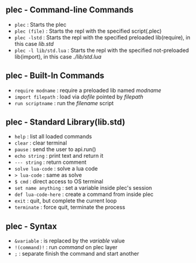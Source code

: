 ## plec - Command-line Commands

- `plec` : Starts the plec
- `plec (file)` : Starts the repl with the specified script(.plec)
- `plec -lstd` : Starts the repl with the specified preloaded lib(require), in this case _lib.std_
- `plec -l lib/std.lua` : Starts the repl with the specified not-preloaded lib(import), in this case _./lib/std.lua_

## plec - Built-In Commands

- `require modname` : require a preloaded lib named _modname_
- `import filepath` : load via _dofile_ pointed by _filepath_
- `run scriptname` : run the _filename_ script

## plec - Standard Library(lib.std)

- `help` : list all loaded commands
- `clear` : clear terminal
- `pause` : send the user to api.run()
- `echo string` : print text and return it
- `--- string` : return comment
- `solve lua-code` : solve a lua code
- `> lua-code` : same as solve
- `$ cmd` : direct access to OS terminal
- `set name anything` : set a variable inside plec's session
- `def lua-code-here` : create a command from inside plec
- `exit` : quit, but complete the current loop
- `terminate` : force quit, terminate the process

## plec - Syntax

- `&variable` : is replaced by the _variable_ value
- `!(command)!` : run _command_ on plec layer
- `;` : separate finish the command and start another
